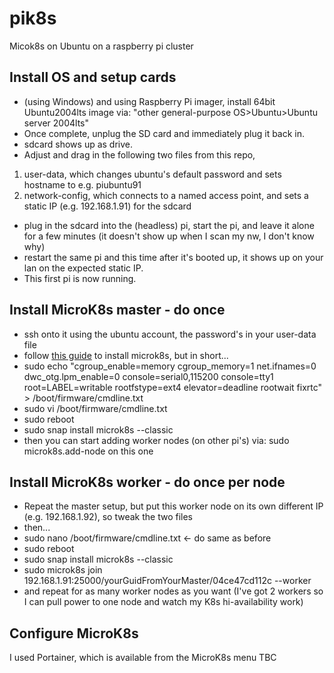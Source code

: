 # pik8s
Micok8s on Ubuntu on a raspberry pi cluster

## Install OS and setup cards
* (using Windows) and using Raspberry Pi imager, install 64bit Ubuntu2004lts image via: "other general-purpose OS>Ubuntu>Ubuntu server 2004lts"
* Once complete, unplug the SD card and immediately plug it back in.
* sdcard shows up as drive.
* Adjust and drag in the following two files from this repo, 
1. user-data, which changes ubuntu's default password and sets hostname to e.g. piubuntu91
2. network-config, which connects to a named access point, and sets a static IP (e.g. 192.168.1.91) for the sdcard
* plug in the sdcard into the (headless) pi, start the pi, and leave it alone for a few minutes (it doesn't show up when I scan my nw, I don't know why)
* restart the same pi and this time after it's booted up, it shows up on your lan on the expected static IP.
* This first pi is now running.

## Install MicroK8s master - do once
* ssh onto it using the ubuntu account, the password's in your user-data file
* follow [this guide](https://ubuntu.com/tutorials/how-to-kubernetes-cluster-on-raspberry-pi#5-master-node-and-leaf-nodes) to install microk8s, but in short...
* sudo echo "cgroup_enable=memory cgroup_memory=1 net.ifnames=0 dwc_otg.lpm_enable=0 console=serial0,115200 console=tty1 root=LABEL=writable rootfstype=ext4 elevator=deadline rootwait fixrtc" > /boot/firmware/cmdline.txt
* sudo vi /boot/firmware/cmdline.txt
* sudo reboot
* sudo snap install microk8s --classic
* then you can start adding worker nodes (on other pi's) via: sudo microk8s.add-node on this one

## Install MicroK8s worker - do once per node
* Repeat the master setup, but put this worker node on its own different IP (e.g. 192.168.1.92), so tweak the two files
* then... 
* sudo nano /boot/firmware/cmdline.txt   <- do same as before
* sudo reboot
* sudo snap install microk8s --classic
* sudo microk8s join 192.168.1.91:25000/yourGuidFromYourMaster/04ce47cd112c --worker
* and repeat for as many worker nodes as you want (I've got 2 workers so I can pull power to one node and watch my K8s hi-availability work)

## Configure MicroK8s
I used Portainer, which is available from the MicroK8s menu 
TBC
